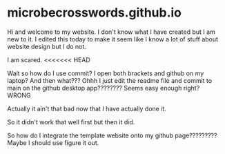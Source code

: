 # microbecrosswords.github.io

Hi and welcome to my website. I don't know what I have created but I am new to it. I edited this today to make it seem like I know a lot of stuff about website design but I do not.

I am scared.
<<<<<<< HEAD

Wait so how do I use commit? I open both brackets and github on my laptop? And then what??? Ohhh I just edit the readme file and commit to main on the github desktop app???????? Seems easy enough right? WRONG

Actually it ain't that bad now that I have actually done it.

So it didn't work that well first but then it did.

So how do I integrate the template website onto my github page?????????
Maybe I should use figure it out. 